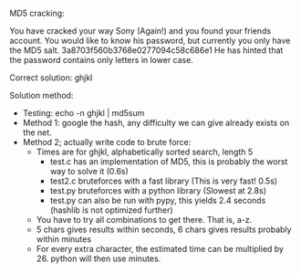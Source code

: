 MD5 cracking:

You have cracked your way Sony (Again!) and you found your friends account. You would like to know his password, but currently you only have the MD5 salt.
3a8703f560b3768e0277094c58c686e1
He has hinted that the password contains only letters in lower case.

Correct solution: ghjkl

Solution method:
* Testing: echo -n ghjkl | md5sum
* Method 1: google the hash, any difficulty we can give already exists on the net.
* Method 2; actually write code to brute force:
  * Times are for ghjkl, alphabetically sorted search, length 5
    * test.c has an implementation of MD5, this is probably the worst way to solve it (0.6s)
    * test2.c bruteforces with a fast library (This is very fast! 0.5s)
    * test.py bruteforces with a python library (Slowest at 2.8s)
    * test.py can also be run with pypy, this yields 2.4 seconds (hashlib is not optimized further)
  * You have to try all combinations to get there. That is, a-z.
  * 5 chars gives results within seconds, 6 chars gives results probably within minutes
  * For every extra character, the estimated time can be multiplied by 26. python will then use minutes.
